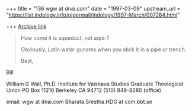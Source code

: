 +++
title = "136 wgw at dnai.com"
date = "1997-03-09"
upstream_url = "https://list.indology.info/pipermail/indology/1997-March/007264.html"

+++
[Archive link](https://list.indology.info/pipermail/indology/1997-March/007264.html)

>
>How come it is aqueduct, not aqui-?
>
>Obviously, Latin water gunates when you stick it in a pipe or trench.
>
>Best,

Bill


William G Wall, Ph.D.
Institute for Vaisnava Studies
Graduate Theological Union
PO Box 11216
Berkeley CA 94712
(510) 849-8280 (office)

email: wgw at dnai.com
Bharata.Srestha.HDG at com.bbt.se








